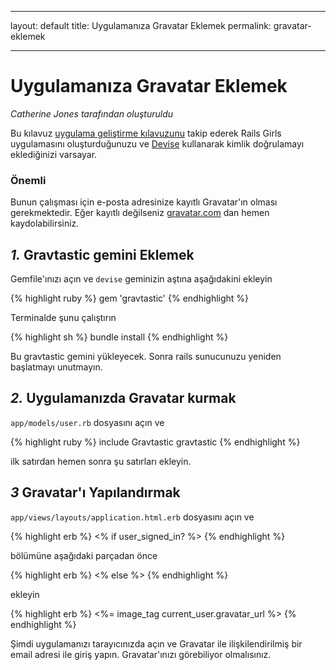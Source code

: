 * * *

layout: default title: Uygulamanıza Gravatar Eklemek permalink: gravatar-eklemek

* * *

# Uygulamanıza Gravatar Eklemek

*Catherine Jones tarafından oluşturuldu*

Bu kılavuz [uygulama geliştirme kılavuzunu](http://guides.railsgirls.com/app/) takip ederek Rails Girls uygulamasını oluşturduğunuzu ve [Devise](http://guides.railsgirls.com/devise/) kullanarak kimlik doğrulamayı eklediğinizi varsayar.

### Önemli

Bunun çalışması için e-posta adresinize kayıtlı Gravatar'ın olması gerekmektedir. Eğer kayıtlı değilseniz [gravatar.com](http://en.gravatar.com/) dan hemen kaydolabilirsiniz.

## *1.* Gravtastic gemini Eklemek

Gemfile'ınızı açın ve `devise` geminizin aştına aşağıdakini ekleyin

{% highlight ruby %} gem 'gravtastic' {% endhighlight %}

Terminalde şunu çalıştırın

{% highlight sh %} bundle install {% endhighlight %}

Bu gravtastic gemini yükleyecek. Sonra rails sunucunuzu yeniden başlatmayı unutmayın.

## *2.* Uygulamanızda Gravatar kurmak

`app/models/user.rb` dosyasını açın ve

{% highlight ruby %} include Gravtastic gravtastic {% endhighlight %}

ilk satırdan hemen sonra şu satırları ekleyin.

## *3* Gravatar'ı Yapılandırmak

`app/views/layouts/application.html.erb` dosyasını açın ve

{% highlight erb %} <% if user_signed_in? %> {% endhighlight %}

bölümüne aşağıdaki parçadan önce

{% highlight erb %} <% else %> {% endhighlight %}

ekleyin

{% highlight erb %} <%= image_tag current_user.gravatar_url %> {% endhighlight %}

Şimdi uygulamanızı tarayıcınızda açın ve Gravatar ile ilişkilendirilmiş bir email adresi ile giriş yapın. Gravatar'ınızı görebiliyor olmalısınız.